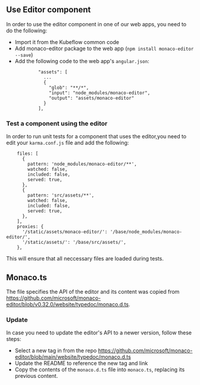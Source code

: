 ## Use Editor component

In order to use the editor component in one of our web apps, you need to do the following:

- Import it from the Kubeflow common code
- Add monaco-editor package to the web app (`npm install monaco-editor --save`)
- Add the following code to the web app's `angular.json`:

```
            "assets": [
              ...
              {
                "glob": "**/*",
                "input": "node_modules/monaco-editor",
                "output": "assets/monaco-editor"
              }
            ],
```

### Test a component using the editor

In order to run unit tests for a component that uses the editor,you need to edit your `karma.conf.js` file and add the following:

```
    files: [
      {
        pattern: 'node_modules/monaco-editor/**',
        watched: false,
        included: false,
        served: true,
      },
      {
        pattern: 'src/assets/**',
        watched: false,
        included: false,
        served: true,
      },
    ],
    proxies: {
      '/static/assets/monaco-editor/': '/base/node_modules/monaco-editor/',
      '/static/assets/': '/base/src/assets/',
    },
```

This will ensure that all neccessary files are loaded during tests.

## Monaco.ts

The file specifies the API of the editor and its content was copied from https://github.com/microsoft/monaco-editor/blob/v0.32.0/website/typedoc/monaco.d.ts.

### Update

In case you need to update the editor's API to a newer version, follow these steps:

- Select a new tag in from the repo https://github.com/microsoft/monaco-editor/blob/main/website/typedoc/monaco.d.ts
- Update the README to reference the new tag and link
- Copy the contents of the `monaco.d.ts` file into `monaco.ts`, replacing its previous content.
